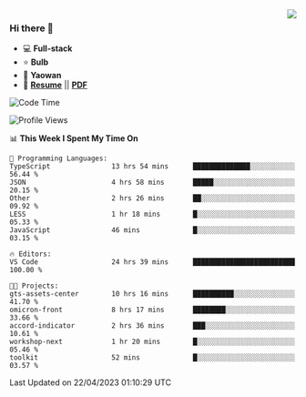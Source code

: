 <img align="right" src="https://github-readme-stats.vercel.app/api?username=LolipopJ&show_icons=true&count_private=true&hide_title=true&include_all_commits=true&theme=vue">

### Hi there 👋

- :computer: **Full-stack**
- :star: **Bulb**
- :pill: **Yaowan**
- :milky_way: [**Resume**](https://lolipopj.github.io/resume/) || [**PDF**](https://cdn.jsdelivr.net/gh/lolipopj/resume/export/resume-en.pdf)

<!--START_SECTION:waka-->
![Code Time](http://img.shields.io/badge/Code%20Time-1%2C170%20hrs%2044%20mins-blue)

![Profile Views](http://img.shields.io/badge/Profile%20Views-5-blue)

📊 **This Week I Spent My Time On** 

```text
💬 Programming Languages: 
TypeScript               13 hrs 54 mins      ██████████████░░░░░░░░░░░   56.44 % 
JSON                     4 hrs 58 mins       █████░░░░░░░░░░░░░░░░░░░░   20.15 % 
Other                    2 hrs 26 mins       ██░░░░░░░░░░░░░░░░░░░░░░░   09.92 % 
LESS                     1 hr 18 mins        █░░░░░░░░░░░░░░░░░░░░░░░░   05.33 % 
JavaScript               46 mins             █░░░░░░░░░░░░░░░░░░░░░░░░   03.15 % 

🔥 Editors: 
VS Code                  24 hrs 39 mins      █████████████████████████   100.00 % 

🐱‍💻 Projects: 
gts-assets-center        10 hrs 16 mins      ██████████░░░░░░░░░░░░░░░   41.70 % 
omicron-front            8 hrs 17 mins       ████████░░░░░░░░░░░░░░░░░   33.66 % 
accord-indicator         2 hrs 36 mins       ███░░░░░░░░░░░░░░░░░░░░░░   10.61 % 
workshop-next            1 hr 20 mins        █░░░░░░░░░░░░░░░░░░░░░░░░   05.46 % 
toolkit                  52 mins             █░░░░░░░░░░░░░░░░░░░░░░░░   03.57 % 
```


 Last Updated on 22/04/2023 01:10:29 UTC
<!--END_SECTION:waka-->

